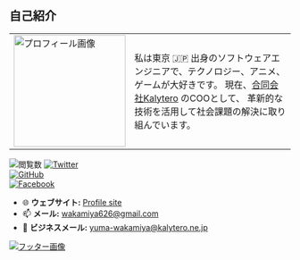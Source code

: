 ## 自己紹介

<table>
  <tr>
    <td>
      <img src="https://www.small-engineer.net/images/profile.webp" alt="プロフィール画像" width="200"/>
    </td>
    <td>
      私は東京 🇯🇵 出身のソフトウェアエンジニアで、テクノロジー、アニメ、ゲームが大好きです。  
      現在、<a href="https://kalytero.com">合同会社Kalytero</a> のCOOとして、  
      革新的な技術を活用して社会課題の解決に取り組んでいます。
    </td>
  </tr>
</table>

![閲覧数](https://komarev.com/ghpvc/?username=small-engineer&color=green)
[![Twitter](https://img.shields.io/twitter/follow/WakamiyaYuma?style=social)](https://twitter.com/WakamiyaYuma)  
[![GitHub](https://img.shields.io/github/followers/small-engineer?style=social)](https://github.com/small-engineer)  
[![Facebook](https://img.shields.io/badge/Facebook-プロフィール-blue)](https://facebook.com/yuma.wakamiya)

- 🌐 **ウェブサイト:** [Profile site](https://wakamiya.blog/)  
- 📫 **メール:** [wakamiya626@gmail.com](mailto:wakamiya626@gmail.com)  
- 🏢 **ビジネスメール:** [yuma-wakamiya@kalytero.ne.jp](mailto:yuma-wakamiya@kalytero.ne.jp)  

[![フッター画像](https://www.small-engineer.net/images/banner.webp)](https://www.small-engineer.net/)
